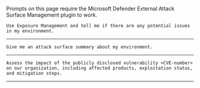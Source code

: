 Prompts on this page require the Microsoft Defender External Attack Surface Management plugin to work.

```
Use Exposure Management and tell me if there are any potential issues in my environment.
```
---
```
Give me an attack surface summary about my environment.
```
---
```
Assess the impact of the publicly disclosed vulnerability <CVE-number> on our organization, including affected products, exploitation status, and mitigation steps.
```
---
